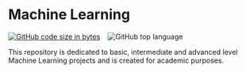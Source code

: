 # Machine Learning
[![GitHub code size in bytes](https://img.shields.io/github/languages/code-size/Jishnnu/Machine-Learning)](https://github.com/Jishnnu/Machine-Learning) &ensp; ![GitHub top language](https://img.shields.io/github/languages/top/Jishnnu/Machine-Learning) 

This repository is dedicated to basic, intermediate and advanced level Machine Learning projects and is created for academic purposes. 
